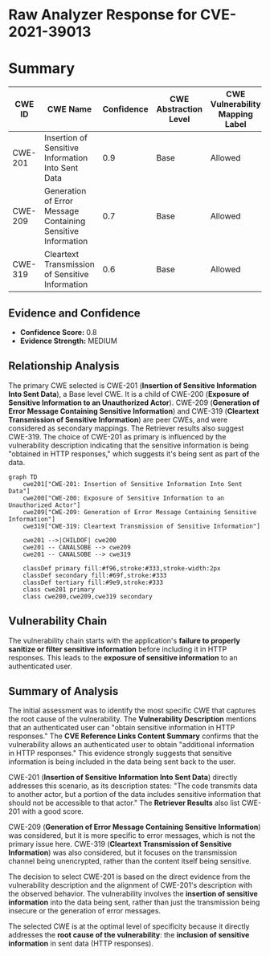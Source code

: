 # Raw Analyzer Response for CVE-2021-39013

# Summary
| CWE ID | CWE Name | Confidence | CWE Abstraction Level | CWE Vulnerability Mapping Label | CWE-Vulnerability Mapping Notes |
|---|---|---|---|---|---|
| CWE-201 | Insertion of Sensitive Information Into Sent Data | 0.9 | Base | Allowed | Primary CWE |
| CWE-209 | Generation of Error Message Containing Sensitive Information | 0.7 | Base | Allowed | Secondary Candidate |
| CWE-319 | Cleartext Transmission of Sensitive Information | 0.6 | Base | Allowed | Secondary Candidate |

## Evidence and Confidence

*   **Confidence Score:** 0.8
*   **Evidence Strength:** MEDIUM

## Relationship Analysis
The primary CWE selected is CWE-201 (**Insertion of Sensitive Information Into Sent Data**), a Base level CWE. It is a child of CWE-200 (**Exposure of Sensitive Information to an Unauthorized Actor**). CWE-209 (**Generation of Error Message Containing Sensitive Information**) and CWE-319 (**Cleartext Transmission of Sensitive Information**) are peer CWEs, and were considered as secondary mappings. The Retriever results also suggest CWE-319. The choice of CWE-201 as primary is influenced by the vulnerability description indicating that the sensitive information is being "obtained in HTTP responses," which suggests it's being sent as part of the data.

```mermaid
graph TD
    cwe201["CWE-201: Insertion of Sensitive Information Into Sent Data"]
    cwe200["CWE-200: Exposure of Sensitive Information to an Unauthorized Actor"]
    cwe209["CWE-209: Generation of Error Message Containing Sensitive Information"]
    cwe319["CWE-319: Cleartext Transmission of Sensitive Information"]

    cwe201 -->|CHILDOF| cwe200
    cwe201 -- CANALSOBE --> cwe209
    cwe201 -- CANALSOBE --> cwe319
    
    classDef primary fill:#f96,stroke:#333,stroke-width:2px
    classDef secondary fill:#69f,stroke:#333
    classDef tertiary fill:#9e9,stroke:#333
    class cwe201 primary
    class cwe200,cwe209,cwe319 secondary
```

## Vulnerability Chain
The vulnerability chain starts with the application's **failure to properly sanitize or filter sensitive information** before including it in HTTP responses. This leads to the **exposure of sensitive information** to an authenticated user.

## Summary of Analysis
The initial assessment was to identify the most specific CWE that captures the root cause of the vulnerability. The **Vulnerability Description** mentions that an authenticated user can "obtain sensitive information in HTTP responses." The **CVE Reference Links Content Summary** confirms that the vulnerability allows an authenticated user to obtain "additional information in HTTP responses." This evidence strongly suggests that sensitive information is being included in the data being sent back to the user.

CWE-201 (**Insertion of Sensitive Information Into Sent Data**) directly addresses this scenario, as its description states: "The code transmits data to another actor, but a portion of the data includes sensitive information that should not be accessible to that actor." The **Retriever Results** also list CWE-201 with a good score.

CWE-209 (**Generation of Error Message Containing Sensitive Information**) was considered, but it is more specific to error messages, which is not the primary issue here.
CWE-319 (**Cleartext Transmission of Sensitive Information**) was also considered, but it focuses on the transmission channel being unencrypted, rather than the content itself being sensitive.

The decision to select CWE-201 is based on the direct evidence from the vulnerability description and the alignment of CWE-201's description with the observed behavior. The vulnerability involves the **insertion of sensitive information** into the data being sent, rather than just the transmission being insecure or the generation of error messages.

The selected CWE is at the optimal level of specificity because it directly addresses the **root cause of the vulnerability**: the **inclusion of sensitive information** in sent data (HTTP responses).
